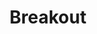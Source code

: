 ---
title: Breakout
keywords: 
last_updated: 
tags: []
permalink: /in_practice/2d_game/breakout.html
sidebar: main_sidebar
---